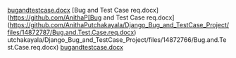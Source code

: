 [bugandtestcase.docx](https://github.com/AnithaPutchakayala/Django_Bug_and_TestCase_Project/files/14872772/bugandtestcase.docx)
[Bug and Test Case req.docx](https://github.com/AnithaP[Bug and Test Case req.docx](https://github.com/AnithaPutchakayala/Django_Bug_and_TestCase_Project/files/14872787/Bug.and.Test.Case.req.docx)
utchakayala/Django_Bug_and_TestCase_Project/files/14872766/Bug.and.Test.Case.req.docx)
[bugandtestcase.docx](https://github.com/AnithaPutchakayala/Django_Bug_and_TestCase_Project/files/14872767/bugandtestcase.docx)

